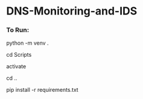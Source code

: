 # DNS-Monitoring-and-IDS

### To Run:

python -m venv .

cd Scripts

activate

cd ..

pip install -r requirements.txt
